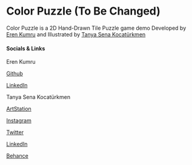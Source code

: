 # Color Puzzle (To Be Changed)
Color Puzzle is a 2D Hand-Drawn Tile Puzzle game demo Developed by [Eren Kumru](https://github.com/ErenKumru) and Illustrated by [Tanya Sena Kocatürkmen](https://www.artstation.com/tanymandias)

#### Socials & Links
Eren Kumru

[Github](https://github.com/ErenKumru)

[LinkedIn](https://www.linkedin.com/in/erenkumru/)

Tanya Sena Kocatürkmen

[ArtStation](https://www.artstation.com/tanymandias)

[Instagram](https://www.instagram.com/tanymandias/)

[Twitter](https://twitter.com/tanymandias)

[LinkedIn](https://www.linkedin.com/in/tsenakocaturkmen/)

[Behance](https://www.behance.net/tanymandias)

